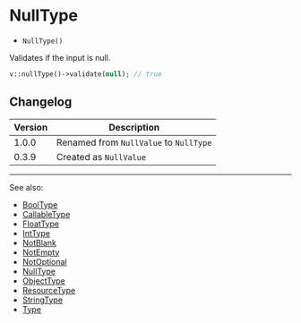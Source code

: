 # NullType

- `NullType()`

Validates if the input is null.

```php
v::nullType()->validate(null); // true
```

## Changelog

Version | Description
--------|-------------
  1.0.0 | Renamed from `NullValue` to `NullType`
  0.3.9 | Created as `NullValue`

***
See also:

- [BoolType](BoolType.md)
- [CallableType](CallableType.md)
- [FloatType](FloatType.md)
- [IntType](IntType.md)
- [NotBlank](NotBlank.md)
- [NotEmpty](NotEmpty.md)
- [NotOptional](NotOptional.md)
- [NullType](NullType.md)
- [ObjectType](ObjectType.md)
- [ResourceType](ResourceType.md)
- [StringType](StringType.md)
- [Type](Type.md)
